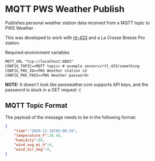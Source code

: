# MQTT PWS Weather Publish

Publishes personal weather station data received from a MQTT topic to PWS Weather .

This was developed to work with [rtl-433](https://github.com/merbanan/rtl_433) and a La Crosse Breeze Pro station.

Required environment variables
```txt
MQTT_URL "tcp://localhost:8883"
CONFIG_TOPIC=<MQTT topic> # example sensors/rtl_433/something
CONFIG_PWS_ID=<PWS Weather station id
CONFIG_PWS_PASS=<PWS Weather password>
```

**NOTE:** It doesn't look like pwsweather.com supports API keys, and the password is stuck in a GET request :(

## MQTT Topic Format

The payload of the message needs to be in the following format:
```json
{
    "time":"2020-11-16T02:08:20",
    "temperature_F":38.48,
    "humidity":88,
    "wind_avg_mi_h":0,
    "wind_dir_deg":9,
}
```

